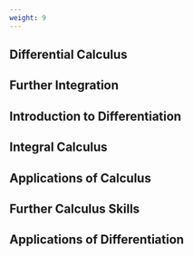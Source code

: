 ```yaml
---
weight: 9
---
```


## Differential Calculus

## Further Integration

## Introduction to Differentiation

## Integral Calculus

## Applications of Calculus

## Further Calculus Skills

## Applications of Differentiation